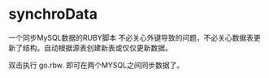 # synchroData
一个同步MySQL数据的RUBY脚本
不必关心外键导致的问题，不必关心数据表更新了结构。自动根据源表创建新表或仅仅更新数据。

双击执行 go.rbw.
即可在两个MYSQL之间同步数据了。

